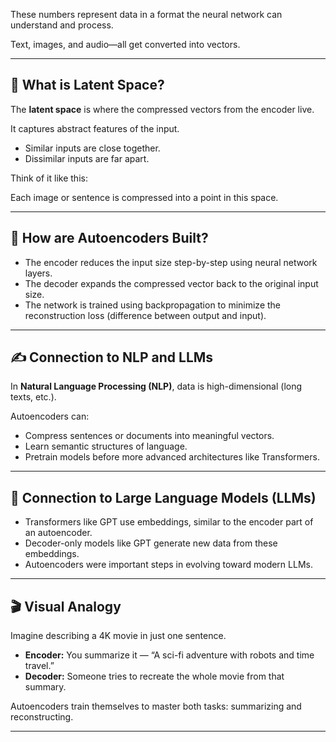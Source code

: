 
These numbers represent data in a format the neural network can understand and process.

Text, images, and audio—all get converted into vectors.

---

## 🌌 What is Latent Space?

The **latent space** is where the compressed vectors from the encoder live.

It captures abstract features of the input.

- Similar inputs are close together.
- Dissimilar inputs are far apart.

Think of it like this:

Each image or sentence is compressed into a point in this space.

---

## 🤖 How are Autoencoders Built?

- The encoder reduces the input size step-by-step using neural network layers.
- The decoder expands the compressed vector back to the original input size.
- The network is trained using backpropagation to minimize the reconstruction loss (difference between output and input).

---

## ✍️ Connection to NLP and LLMs

In **Natural Language Processing (NLP)**, data is high-dimensional (long texts, etc.).

Autoencoders can:
- Compress sentences or documents into meaningful vectors.
- Learn semantic structures of language.
- Pretrain models before more advanced architectures like Transformers.

---

## 🧠 Connection to Large Language Models (LLMs)

- Transformers like GPT use embeddings, similar to the encoder part of an autoencoder.
- Decoder-only models like GPT generate new data from these embeddings.
- Autoencoders were important steps in evolving toward modern LLMs.

---

## 🎬 Visual Analogy

Imagine describing a 4K movie in just one sentence.

- **Encoder:** You summarize it — “A sci-fi adventure with robots and time travel.”
- **Decoder:** Someone tries to recreate the whole movie from that summary.

Autoencoders train themselves to master both tasks: summarizing and reconstructing.

---